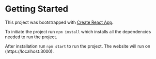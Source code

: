 # Getting Started

This project was bootstrapped with [Create React App](https://github.com/facebook/create-react-app).

To initiate the project run `npm install` which installs all the dependencies needed to run the project.

After installation run `npm start` to run the project.
The website will run on (https://localhost:3000).

